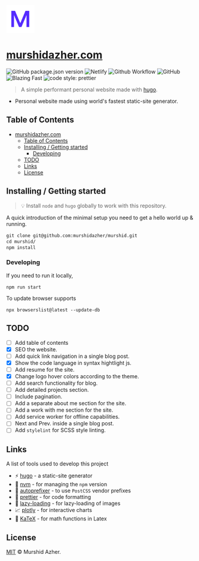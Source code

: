<img src="https://raw.githubusercontent.com/murshidazher/murshid/master/themes/murshid-starter/static/img/favicon-lg.png" width="75px">

# [murshidazher.com](https://www.murshidazher.com)

![GitHub package.json version](https://img.shields.io/github/package-json/v/murshidazher/murshid?style=flat-square)
![Netlify](https://img.shields.io/netlify/5bb22eef-8559-4079-be63-e42c63f63770?logo=netlify&style=flat-square)
![Github Workflow](https://img.shields.io/github/workflow/status/murshidazher/murshid/murshid-codeql-analysis/master?label=%F0%9F%9B%A1%EF%B8%8F%20Code%20Analysis&style=flat-square)
![GitHub](https://img.shields.io/github/license/murshidazher/murshid?style=flat-square)
![Blazing Fast](https://img.shields.io/badge/speed-blazing%20%F0%9F%94%A5-brightgreen.svg?style=flat-square)
![code style: prettier](https://img.shields.io/badge/code_style-prettier-ff69b4.svg?style=flat-square)

> A simple performant personal website made with [hugo](https://gohugo.io/).

- Personal website made using world's fastest static-site generator.

## Table of Contents

- [murshidazher.com](#murshidazhercom)
  - [Table of Contents](#table-of-contents)
  - [Installing / Getting started](#installing--getting-started)
    - [Developing](#developing)
  - [TODO](#todo)
  - [Links](#links)
  - [License](#license)

## Installing / Getting started

> 💡 Install `node` and `hugo` globally to work with this repository.

A quick introduction of the minimal setup you need to get a hello world up & running.

```shell
git clone git@github.com:murshidazher/murshid.git
cd murshid/
npm install
```

### Developing

If you need to run it locally,

```shell
npm run start
```

To update browser supports

```shell
npx browserslist@latest --update-db
```

## TODO

- [ ] Add table of contents
- [x] SEO the website.
- [ ] Add quick link navigation in a single blog post.
- [x] Show the code language in syntax hightlight js.
- [ ] Add resume for the site.
- [x] Change logo hover colors according to the theme.
- [ ] Add search functionality for blog.
- [ ] Add detailed projects section.
- [ ] Include pagination.
- [ ] Add a separate about me section for the site.
- [ ] Add a work with me section for the site.
- [ ] Add service worker for offline capabilities.
- [ ] Next and Prev. inside a single blog post.
- [ ] Add `stylelint` for SCSS style linting.

## Links

A list of tools used to develop this project

- :zap: [hugo](https://gohugo.io/) - a static-site generator
- :athletic_shoe: [nvm](https://github.com/nvm-sh/nvm#installation-and-update) - for managing the `npm` version
- :baby_bottle: [autoprefixer](https://github.com/postcss/autoprefixer) - to use `PostCSS` vendor prefixes
- :burrito: [prettier](https://prettier.io/) - for code formatting
- :cactus: [lazy-loading](https://github.com/aFarkas/lazysizes) - for lazy-loading of images
- :chart_with_upwards_trend: [plotly](https://plotly.com/javascript/) - for interactive charts
- :dancer: [KaTeX](https://katex.org/docs/supported.html) - for math functions in Latex

## License

[MIT](https://github.com/murshidazher/murshid/blob/master/LICENSE) © Murshid Azher.
